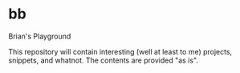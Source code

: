 bb
==

Brian's Playground

This repository will contain interesting (well at least to me) projects, snippets, and whatnot.
The contents are provided "as is".
